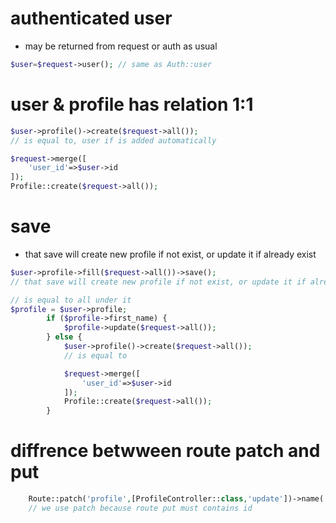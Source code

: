 # authenticated user
- may be returned from request or auth as usual
```php
$user=$request->user(); // same as Auth::user
```
# user & profile has relation 1:1
```php
$user->profile()->create($request->all());
// is equal to, user if is added automatically

$request->merge([
    'user_id'=>$user->id
]);
Profile::create($request->all());
```
# save
- that save will create new profile if not exist, or update it if already exist
```php
$user->profile->fill($request->all())->save();
// that save will create new profile if not exist, or update it if already exist

// is equal to all under it
$profile = $user->profile;
        if ($profile->first_name) {
            $profile->update($request->all());
        } else {
            $user->profile()->create($request->all());
            // is equal to

            $request->merge([
                'user_id'=>$user->id
            ]);
            Profile::create($request->all());
        }
```
# diffrence betwween route patch and put
```php
    Route::patch('profile',[ProfileController::class,'update'])->name('profile.edit'); 
    // we use patch because route put must contains id
```